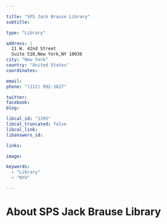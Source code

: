 ```yaml
---

title: "SPS Jack Brause Library"
subtitle: 

type: "Library"

address: |
  11 W. 42nd Street
  Suite 510,New York,NY 10036
city: "New York"
country: "United States"
coordinates: 

email: 
phone: "(212) 992-3627"

twitter: 
facebook: 
blog:

libcal_id: "1395"
libcal_truncated: false
libcal_link: 
libanswers_id: 

links:

image: 

keywords:
  - "Library"
  - "NYU"

---
```


# About SPS Jack Brause Library


